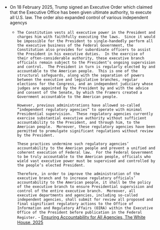 - On 18 February 2025, Trump signed an Executive Order which claimed that the Executive Office has been given ultimate authority, to execute all U.S. law. The order also expanded control of various independent agencys
	- `The Constitution vests all executive power in the President and charges him with faithfully executing the laws.  Since it would be impossible for the President to single-handedly perform all the executive business of the Federal Government, the Constitution also provides for subordinate officers to assist the President in his executive duties.  In the exercise of their often-considerable authority, these executive branch officials remain subject to the President’s ongoing supervision and control.  The President in turn is regularly elected by and accountable to the American people.  This is one of the structural safeguards, along with the separation of powers between the executive and legislative branches, regular elections for the Congress, and an independent judiciary whose judges are appointed by the President by and with the advice and consent of the Senate, by which the Framers created a Government accountable to the American people.`
	  
	  `However, previous administrations have allowed so-called “independent regulatory agencies” to operate with minimal Presidential supervision.  These regulatory agencies currently exercise substantial executive authority without sufficient accountability to the President, and through him, to the American people.  Moreover, these regulatory agencies have been permitted to promulgate significant regulations without review by the President.`
	  
	  `These practices undermine such regulatory agencies’ accountability to the American people and prevent a unified and coherent execution of Federal law.  For the Federal Government to be truly accountable to the American people, officials who wield vast executive power must be supervised and controlled by the people’s elected President.`
	  
	  `Therefore, in order to improve the administration of the executive branch and to increase regulatory officials’ accountability to the American people, it shall be the policy of the executive branch to ensure Presidential supervision and control of the entire executive branch.  Moreover, all executive departments and agencies, including so-called independent agencies, shall submit for review all proposed and final significant regulatory actions to the Office of Information and Regulatory Affairs (OIRA) within the Executive Office of the President before publication in the Federal Register.` - [Ensuring Accountability for All Agencies, The White House, 2025](https://www.whitehouse.gov/presidential-actions/2025/02/ensuring-accountability-for-all-agencies/)